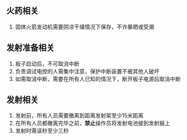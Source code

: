 ## 火药相关
1. 固体火箭发动机需要阴凉干燥情况下保存，不许暴晒或受潮
## 发射准备相关
1. 板子启动后，不可取消中断
2. 负责调试电控的人需集中注意，保护中断装置不被其他人破坏
3. 如需取消中断，需要在所有人已知的情况下，断开板子电源后取消中断
## 发射相关
1. 发射前，所有人员需要撤离到距离发射架至少15米距离
2. 在所有人员都撤离完毕之前，**禁止**操作员将发射电池接到发射器上
3. 发射时需读秒至少三秒
